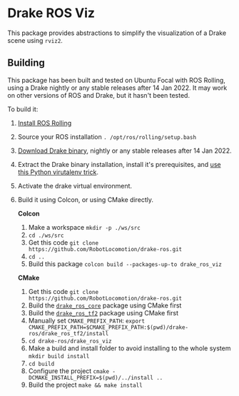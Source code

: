 # Drake ROS Viz

This package provides abstractions to simplify the visualization of a Drake scene using `rviz2`.

## Building

This package has been built and tested on Ubuntu Focal with ROS Rolling, using a Drake nightly or any stable releases after 14 Jan 2022.
It may work on other versions of ROS and Drake, but it hasn't been tested.

To build it:

1. [Install ROS Rolling](https://index.ros.org/doc/ros2/Installation/Rolling/)
1. Source your ROS installation `. /opt/ros/rolling/setup.bash`
1. [Download Drake binary](https://drake.mit.edu/from_binary.html), nightly or any stable releases after 14 Jan 2022.
1. Extract the Drake binary installation, install it's prerequisites, and [use this Python virutalenv trick](https://drake.mit.edu/from_binary.html).
1. Activate the drake virtual environment.
1. Build it using Colcon, or using CMake directly.
    
    **Colcon**
    1. Make a workspace `mkdir -p ./ws/src`
    1. `cd ./ws/src`
    1. Get this code `git clone https://github.com/RobotLocomotion/drake-ros.git`
    1. `cd ..`
    1. Build this package `colcon build --packages-up-to drake_ros_viz`
    
    **CMake**
    1. Get this code `git clone https://github.com/RobotLocomotion/drake-ros.git`
    1. Build the [`drake_ros_core`](../drake_ros_core/README.md#building) package using CMake first
    1. Build the [`drake_ros_tf2`](../drake_ros_tf2/README.md#building) package using CMake first
    1. Manually set `CMAKE_PREFIX_PATH`: `export CMAKE_PREFIX_PATH=$CMAKE_PREFIX_PATH:$(pwd)/drake-ros/drake_ros_tf2/install`
    1. `cd drake-ros/drake_ros_viz`
    1. Make a build and install folder to avoid installing to the whole system `mkdir build install`
    1. `cd build`
    1. Configure the project `cmake -DCMAKE_INSTALL_PREFIX=$(pwd)/../install ..`
    1. Build the project `make && make install`
